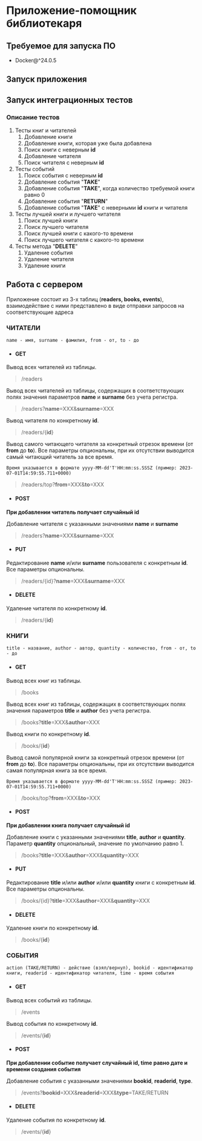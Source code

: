 # Приложение-помощник библиотекаря
## Требуемое для запуска ПО
* Docker@^24.0.5

## Запуск приложения

## Запуск интеграционных тестов

### Описание тестов
1. Тесты книг и читателей
   1. Добавление книги
   2. Добавление книги, которая уже была добавлена
   3. Поиск книги с неверным **id**
   4. Добавление читателя
   5. Поиск читателя с неверным **id**
2. Тесты событий
   1. Поиск события с неверным **id**
   2. Добавление события "**TAKE**"
   3. Добавление события "**TAKE**", когда количество требуемой книги равно 0
   4. Добавление события "**RETURN**"
   5. Добавление события "**TAKE**" с неверными **id** книги и читателя
3. Тесты лучшей книги и лучшего читателя
   1. Поиск лучшей книги
   2. Поиск лучшего читателя
   3. Поиск лучшей книги с какого-то времени
   4. Поиск лучшего читателя с какого-то времени
4. Тесты метода "**DELETE**"
   1. Удаление события
   2. Удаление читателя
   3. Удаление книги

    
## Работа с сервером
Приложение состоит из 3-х таблиц (**readers, books, events**), взаимодействие с ними представлено в виде отправки запросов на соответствующие адреса

### ЧИТАТЕЛИ
`name - имя, surname - фамилия, from - от, to - до`


* #### GET

Вывод всех читателей из таблицы.

> /readers

Вывод всех читателей из таблицы, содержащих в соответствующих полях значения параметров **name** и **surname** без учета регистра.

> /readers?**name**=XXX&**surname**=XXX

Вывод читателя по конкретному **id**.

> /readers/{**id**}

Вывод самого читающего читателя за конкретный отрезок времени (от **from** до **to**). Все параметры опциональны, при их отсутствии выводится самый читающий читатель за все время.

`Время указывается в формате yyyy-MM-dd'T'HH:mm:ss.SSSZ (пример: 2023-07-01T14:59:55.711+0000)`
> /readers/top?**from**=XXX&**to**=XXX


* #### POST

**При добавлении читатель получает случайный id**

Добавление читателя с указанными значениями **name** и **surname**

> /readers?**name**=XXX&**surname**=XXX


* #### PUT

Редактирование **name** и/или **surname** пользователя с конкретным **id**. Все параметры опциональны.

> /readers/{id}?**name**=XXX&**surname**=XXX


* #### DELETE

Удаление читателя по конкретному **id**.

> /readers/{**id**}



### КНИГИ
`title - название, author - автор, quantity - количество, from - от, to - до`


* #### GET

Вывод всех книг из таблицы.

> /books

Вывод всех книг из таблицы, содержащих в соответствующих полях значения параметров **title** и **author** без учета регистра.

> /books?**title**=XXX&**author**=XXX

Вывод книги по конкретному **id**.

> /books/{**id**}

Вывод самой популярной книги за конкретный отрезок времени (от **from** до **to**). Все параметры опциональны, при их отсутствии выводится самая популярная книга за все время.

`Время указывается в формате yyyy-MM-dd'T'HH:mm:ss.SSSZ (пример: 2023-07-01T14:59:55.711+0000)`

> /books/top?**from**=XXX&**to**=XXX


* #### POST

**При добавлении книга получает случайный id**

Добавление книги с указанными значениями **title**, **author** и **quantity**. Параметр **quantity** опциональный, значение по умолчанию равно 1.

> /books?**title**=XXX&**author**=XXX&**quantity**=XXX


* #### PUT

Редактирование **title** и/или **author** и/или **quantity** книги с конкретным **id**. Все параметры опциональны.

> /books/{id}?**title**=XXX&**author**=XXX&**quantity**=XXX



* #### DELETE

Удаление книги по конкретному **id**.

> /books/{**id**}


### СОБЫТИЯ
`action (TAKE/RETURN) - действие (взял/вернул), bookid - идентификатор книги, readerid - идентификатор читателя, time - время события`

* #### GET

Вывод всех событий из таблицы.

> /events


Вывод события по конкретному **id**.

> /events/{**id**}


* #### POST

**При добавлении событие получает случайный id, time равно дате и времени создания события**

Добавление события с указанными значениями **bookid**, **readerid**, **type**. 

> /events?**bookid**=XXX&**readerid**=XXX&**type**=TAKE/RETURN


* #### DELETE

Удаление события по конкретному **id**.

> /events/{**id**}




